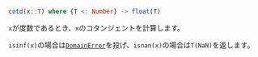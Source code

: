 ```julia
cotd(x::T) where {T <: Number} -> float(T)
```

`x`が度数であるとき、`x`のコタンジェントを計算します。

`isinf(x)`の場合は[`DomainError`](@ref)を投げ、`isnan(x)`の場合は`T(NaN)`を返します。
